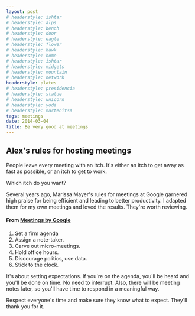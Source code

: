 ```yaml
---
layout: post
# headerstyle: ishtar
# headerstyle: alps
# headerstyle: bench
# headerstyle: door
# headerstyle: eagle
# headerstyle: flower
# headerstyle: hawk
# headerstyle: home
# headerstyle: ishtar
# headerstyle: midgets
# headerstyle: mountain
# headerstyle: network
headerstyle: plates
# headerstyle: presidencia
# headerstyle: statue
# headerstyle: unicorn
# headerstyle: yoda
# headerstyle: martenitsa
tags: meetings
date: 2014-03-04
title: Be very good at meetings
---
```

## Alex's rules for hosting meetings

People leave every meeting with an itch.  It's either an itch to get away as fast as possible, or an itch to get to work.

Which itch do you want?

Several years ago, Marissa Mayer's rules for meetings at Google garnered high
praise for being efficient and leading to better productivity.  I adapted them
for my own meetings and loved the results.  They're worth reviewing.

#### From [Meetings by Google](http://www.businessweek.com/stories/2006-09-26/how-to-run-a-meeting-like-google)
1. Set a firm agenda
1. Assign a note-taker.
1. Carve out micro-meetings.
1. Hold office hours.
1. Discourage politics, use data.
1. Stick to the clock.

It's about setting expectations. If you're on the agenda, you'll be heard and
you'll be done on time. No need to interrupt. Also, there will be meeting notes
later, so you'll have time to respond in a meaningful way.

Respect everyone's time and make sure they know what to expect.  They'll thank you for it.
